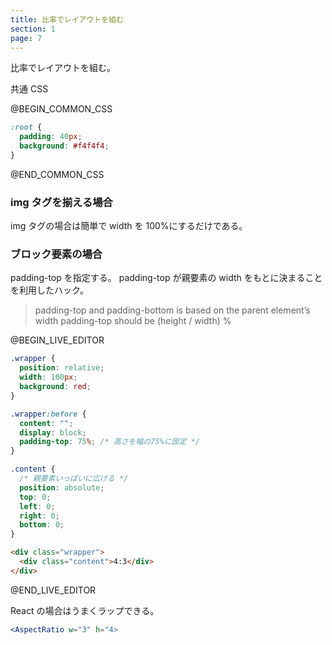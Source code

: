 ```yaml
---
title: 比率でレイアウトを組む
section: 1
page: 7
---
```


比率でレイアウトを組む。

共通 CSS

@BEGIN_COMMON_CSS

```css
:root {
  padding: 40px;
  background: #f4f4f4;
}
```

@END_COMMON_CSS

### img タグを揃える場合

img タグの場合は簡単で width を 100%にするだけである。

### ブロック要素の場合

padding-top を指定する。
padding-top が親要素の width をもとに決まることを利用したハック。

> padding-top and padding-bottom is based on the parent element’s width
> padding-top should be (height / width) %

@BEGIN_LIVE_EDITOR

```css
.wrapper {
  position: relative;
  width: 100px;
  background: red;
}

.wrapper:before {
  content: "";
  display: block;
  padding-top: 75%; /* 高さを幅の75%に固定 */
}

.content {
  /* 親要素いっぱいに広げる */
  position: absolute;
  top: 0;
  left: 0;
  right: 0;
  bottom: 0;
}
```

```html
<div class="wrapper">
  <div class="content">4:3</div>
</div>
```

@END_LIVE_EDITOR

React の場合はうまくラップできる。

```.jsx
<AspectRatio w="3" h="4>
```

